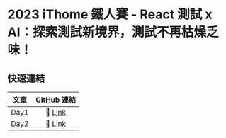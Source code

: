 # 2023 iThome 鐵人賽 - React 測試 x AI：探索測試新境界，測試不再枯燥乏味！

## 快速連結

| 文章 |                            GitHub 連結                             |
| :--: | :----------------------------------------------------------------: |
| Day1 | 🔗 [Link](https://github.com/Jim876633/ithome-2023/tree/main/day1) |
| Day2 | 🔗 [Link](https://github.com/Jim876633/ithome-2023/tree/main/day2) |
